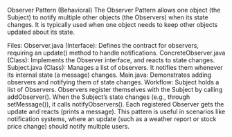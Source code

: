 Observer Pattern (Behavioral)
The Observer Pattern allows one object (the Subject) to notify multiple other objects (the Observers) when its state changes. It is typically used when one object needs to keep other objects updated about its state.

Files:
Observer.java (Interface): Defines the contract for observers, requiring an update() method to handle notifications.
ConcreteObserver.java (Class): Implements the Observer interface, and reacts to state changes.
Subject.java (Class): Manages a list of observers. It notifies them whenever its internal state (a message) changes.
Main.java: Demonstrates adding observers and notifying them of state changes.
Workflow:
Subject holds a list of Observers.
Observers register themselves with the Subject by calling addObserver().
When the Subject’s state changes (e.g., through setMessage()), it calls notifyObservers().
Each registered Observer gets the update and reacts (prints a message).
This pattern is useful in scenarios like notification systems, where an update (such as a weather report or stock price change) should notify multiple users.
